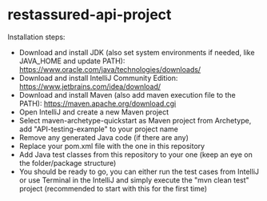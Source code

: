 # restassured-api-project

Installation steps:
- Download and install JDK (also set system environments if needed, like JAVA_HOME and update PATH): https://www.oracle.com/java/technologies/downloads/
- Download and install IntelliJ Community Edition: https://www.jetbrains.com/idea/download/
- Download and install Maven (also add maven execution file to the PATH): https://maven.apache.org/download.cgi
- Open IntelliJ and create a new Maven project
- Select maven-archetype-quickstart as Maven project from Archetype, add "API-testing-example" to your project name
- Remove any generated Java code (if there are any)
- Replace your pom.xml file with the one in this repository
- Add Java test classes from this repository to your one (keep an eye on the folder/package structure)
- You should be ready to go, you can either run the test cases from IntelliJ or use Terminal in the IntelliJ and simply execute the "mvn clean test" project (recommended to start with this for the first time)

